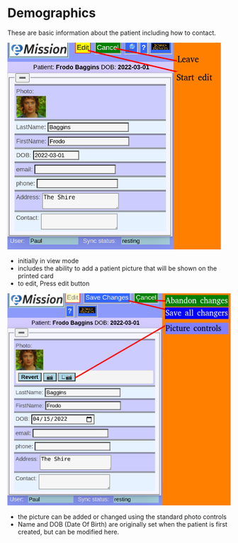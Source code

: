 # Demographics

These are  basic information about the patient including how to contact.

![](../images/Demo1.png)

* initially in view mode
* includes the ability to add a patient picture that will be shown on the printed card
* to edit, Press edit button

![](../images/demo2.png)

* the picture can be added or changed using the standard photo controls
* Name and DOB (Date Of Birth) are originally set when the patient is first created, but can be modified here. 